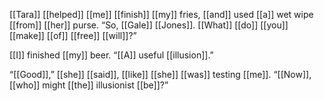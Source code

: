 [[Tara]] [[helped]] [[me]] [[finish]] [[my]] fries, [[and]] used [[a]] wet wipe [[from]] [[her]] purse. “So, [[Gale]] [[Jones]]. [[What]] [[do]] [[you]] [[make]] [[of]] [[free]] [[will]]?”  
  
[[I]] finished [[my]] beer. “[[A]] useful [[illusion]].”  
  
“[[Good]],” [[she]] [[said]], [[like]] [[she]] [[was]] testing [[me]]. “[[Now]], [[who]] might [[the]] illusionist [[be]]?” 